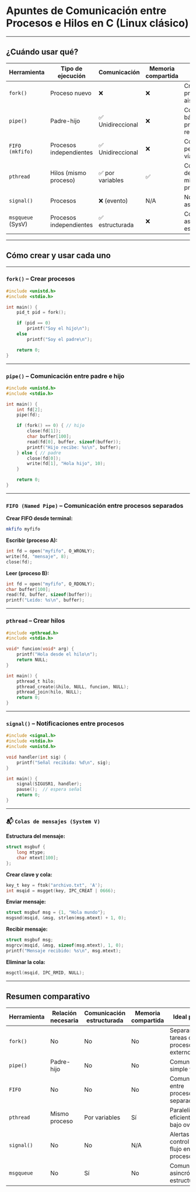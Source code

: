 
# Apuntes de Comunicación entre Procesos e Hilos en C (Linux clásico)

---

## ¿Cuándo usar qué?

| Herramienta          | Tipo de ejecución       | Comunicación       | Memoria compartida | Uso típico                                        |
|----------------------|-------------------------|--------------------|---------------------|--------------------------------------------------|
| `fork()`             | Proceso nuevo           | ❌                | ❌                 | Crear procesos aislados                          |
| `pipe()`             | Padre-hijo              | ✅ Unidireccional | ❌                 | Comunicación básica entre procesos relacionados  |
| `FIFO (mkfifo)`      | Procesos independientes | ✅ Unidireccional | ❌                 | Comunicación persistente vía archivo             |
| `pthread`            | Hilos (mismo proceso)   | ✅ por variables  | ✅                 | Concurrencia dentro del mismo proceso            |
| `signal()`           | Procesos                | ❌ (evento)       | N/A                | Notificaciones asincrónicas                      |
| `msgqueue` (SysV)    | Procesos independientes | ✅ estructurada   | ❌                 | Comunicación asincrónica estructurada            |

---

## Cómo crear y usar cada uno

---

### `fork()` – Crear procesos

```c
#include <unistd.h>
#include <stdio.h>

int main() {
    pid_t pid = fork();

    if (pid == 0)
        printf("Soy el hijo\n");
    else
        printf("Soy el padre\n");

    return 0;
}
```

---

### `pipe()` – Comunicación entre padre e hijo

```c
#include <unistd.h>
#include <stdio.h>

int main() {
    int fd[2];
    pipe(fd);

    if (fork() == 0) { // hijo
        close(fd[1]);
        char buffer[100];
        read(fd[0], buffer, sizeof(buffer));
        printf("Hijo recibe: %s\n", buffer);
    } else { // padre
        close(fd[0]);
        write(fd[1], "Hola hijo", 10);
    }

    return 0;
}
```

---

### `FIFO (Named Pipe)` – Comunicación entre procesos separados

**Crear FIFO desde terminal:**

```bash
mkfifo myfifo
```

**Escribir (proceso A):**

```c
int fd = open("myfifo", O_WRONLY);
write(fd, "mensaje", 8);
close(fd);
```

**Leer (proceso B):**

```c
int fd = open("myfifo", O_RDONLY);
char buffer[100];
read(fd, buffer, sizeof(buffer));
printf("Leído: %s\n", buffer);
```

---

### `pthread` – Crear hilos

```c
#include <pthread.h>
#include <stdio.h>

void* funcion(void* arg) {
    printf("Hola desde el hilo\n");
    return NULL;
}

int main() {
    pthread_t hilo;
    pthread_create(&hilo, NULL, funcion, NULL);
    pthread_join(hilo, NULL);
    return 0;
}
```

---

### `signal()` – Notificaciones entre procesos

```c
#include <signal.h>
#include <stdio.h>
#include <unistd.h>

void handler(int sig) {
    printf("Señal recibida: %d\n", sig);
}

int main() {
    signal(SIGUSR1, handler);
    pause();  // espera señal
    return 0;
}
```

---

### 📬 `Colas de mensajes (System V)`

**Estructura del mensaje:**

```c
struct msgbuf {
    long mtype;
    char mtext[100];
};
```

**Crear clave y cola:**

```c
key_t key = ftok("archivo.txt", 'A');
int msqid = msgget(key, IPC_CREAT | 0666);
```

**Enviar mensaje:**

```c
struct msgbuf msg = {1, "Hola mundo"};
msgsnd(msqid, &msg, strlen(msg.mtext) + 1, 0);
```

**Recibir mensaje:**

```c
struct msgbuf msg;
msgrcv(msqid, &msg, sizeof(msg.mtext), 1, 0);
printf("Mensaje recibido: %s\n", msg.mtext);
```

**Eliminar la cola:**

```c
msgctl(msqid, IPC_RMID, NULL);
```

---

## Resumen comparativo

| Herramienta | Relación necesaria       | Comunicación estructurada | Memoria compartida | Ideal para...                               |
|-------------|--------------------------|----------------------------|--------------------|---------------------------------------------|
| `fork()`    | No                       | No                         | No                 | Separar tareas o procesos externos          |
| `pipe()`    | Padre-hijo               | No                         | No                 | Comunicación simple y lineal                |
| `FIFO`      | No                       | No                         | No                 | Comunicación entre procesos separados       |
| `pthread`   | Mismo proceso            | Por variables              | Sí                 | Paralelismo eficiente con bajo overhead     |
| `signal()`  | No                       | No                         | N/A                | Alertas o control de flujo entre procesos   |
| `msgqueue`  | No                       | Sí                         | No                 | Comunicación asincrónica y estructurada     |
